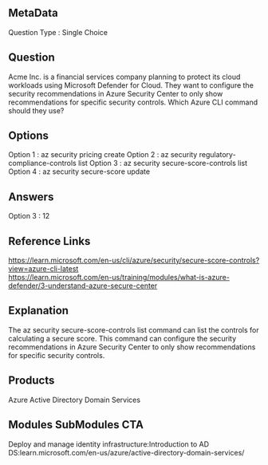 ## MetaData
Question Type : Single Choice

## Question
Acme Inc. is a financial services company planning to protect its cloud workloads using Microsoft Defender for Cloud. They want to configure the security recommendations in Azure Security Center to only show recommendations for specific security controls. Which Azure CLI command should they use?

## Options
Option 1 : az security pricing create
Option 2 : az security regulatory-compliance-controls list
Option 3 : az security secure-score-controls list
Option 4 : az security secure-score update

## Answers
Option 3 : 12

## Reference Links
https://learn.microsoft.com/en-us/cli/azure/security/secure-score-controls?view=azure-cli-latest <br> https://learn.microsoft.com/en-us/training/modules/what-is-azure-defender/3-understand-azure-secure-center 

## Explanation
The az security secure-score-controls list command can list the controls for calculating a secure score. This command can configure the security recommendations in Azure Security Center to only show recommendations for specific security controls.

## Products 
Azure Active Directory Domain Services

## Modules SubModules CTA
Deploy and manage identity infrastructure:Introduction to AD DS:learn.microsoft.com/en-us/azure/active-directory-domain-services/
